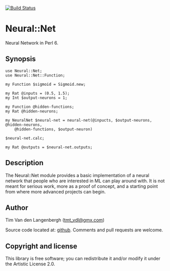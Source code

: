 [![Build Status](https://travis-ci.org/tmtvl/Neural-Net.svg?branch=master)](https://travis-ci.org/tmtvl/Neural-Net)

# Neural::Net

Neural Network in Perl 6.

## Synopsis

```perl6
use Neural::Net;
use Neural::Net::Function;

my Function $sigmoid = Sigmoid.new;

my Rat @inputs = (0.5, 1.5);
my Int $output-neurons = 1;

my Function @hidden-functions;
my Rat @hidden-neurons;

my NeuralNet $neural-net = neural-net(@inpucts, $output-neurons, @hidden-neurons,
	@hidden-functions, $output-neuron)

$neural-net.calc;

my Rat @outputs = $neural-net.outputs;
```

## Description

The Neural::Net module provides a basic implementation of a neural network that
people who are interested in ML can play around with. It is not meant for
serious work, more as a proof of concept, and a starting point from where more
advanced projects can begin.

## Author

Tim Van den Langenbergh ([tmt_vdl@gmx.com](mailto:tmt_vdl@gmx.com))

Source code located at: [github](https://github.com/tmtvl/Neural-Net). Comments
and pull requests are welcome.

## Copyright and license

This library is free software; you can redistribute it and/or modify it under
the Artistic License 2.0.
